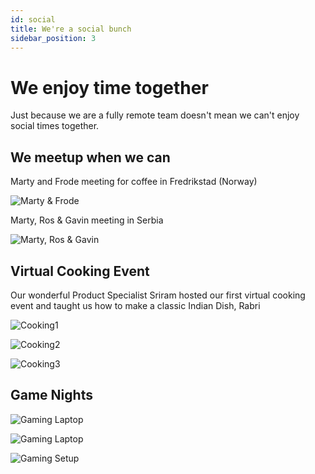```yaml
---
id: social
title: We're a social bunch
sidebar_position: 3
---
```


# We enjoy time together

Just because we are a fully remote team doesn't mean we can't enjoy social times together.

## We meetup when we can

Marty and Frode meeting for coffee in Fredrikstad (Norway)

![Marty & Frode](/img/social/martyFrode.jpg)

Marty, Ros & Gavin meeting in Serbia

![Marty, Ros & Gavin](/img/social/martyRosGavin.jpg)

## Virtual Cooking Event

Our wonderful Product Specialist Sriram hosted our first virtual cooking event and taught us how to make a classic Indian Dish, Rabri

![Cooking1](/img/social/virtualCooking1.png)

![Cooking2](/img/social/virtualCooking2.png)

![Cooking3](/img/social/cookingResult.jpg)


## Game Nights

![Gaming Laptop](/img/social/gaming1.jpg)

![Gaming Laptop](/img/social/gaming2.jpg)

![Gaming Setup](/img/social/gaming3.jpg)